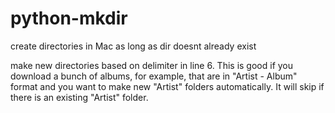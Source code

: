 # python-mkdir
create directories in Mac as long as dir doesnt already exist

make new directories based on delimiter in line 6. This is good if you download a bunch of albums, for example, that are in "Artist - Album" format and you want to make new "Artist" folders automatically. It will skip if there is an existing "Artist" folder. 
